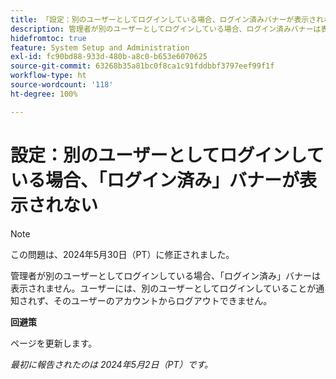```yaml
---
title: 「設定：別のユーザーとしてログインしている場合、ログイン済みバナーが表示されない。」
description: 管理者が別のユーザーとしてログインしている場合、ログイン済みバナーは表示されません。ユーザーには、別のユーザーとしてログインしていることが通知されず、そのユーザーのアカウントからログアウトできません。
hidefromtoc: true
feature: System Setup and Administration
exl-id: fc90bd88-933d-480b-a8c0-b653e6070625
source-git-commit: 63268b35a81bc0f8ca1c91fddbbf3797eef99f1f
workflow-type: ht
source-wordcount: '118'
ht-degree: 100%

---
```


# 設定：別のユーザーとしてログインしている場合、「ログイン済み」バナーが表示されない

>[!NOTE]
>
>この問題は、2024年5月30日（PT）に修正されました。

管理者が別のユーザーとしてログインしている場合、「ログイン済み」バナーは表示されません。ユーザーには、別のユーザーとしてログインしていることが通知されず、そのユーザーのアカウントからログアウトできません。

**回避策**

ページを更新します。

_最初に報告されたのは 2024年5月2日（PT）です。_
